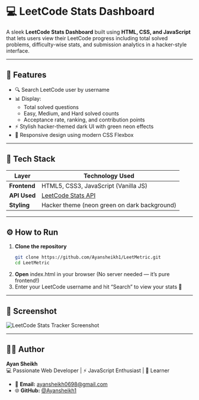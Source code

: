 # 💻 LeetCode Stats Dashboard

A sleek **LeetCode Stats Dashboard** built using **HTML, CSS, and JavaScript** that lets users view their LeetCode progress including total solved problems, difficulty-wise stats, and submission analytics in a hacker-style interface.

---

## 🚀 Features

- 🔍 Search LeetCode user by username  
- 📊 Display:
  - Total solved questions
  - Easy, Medium, and Hard solved counts
  - Acceptance rate, ranking, and contribution points
- ⚡ Stylish hacker-themed dark UI with green neon effects  
- 🎯 Responsive design using modern CSS Flexbox  

---

## 🧠 Tech Stack

| Layer | Technology Used |
|-------|------------------|
| **Frontend** | HTML5, CSS3, JavaScript (Vanilla JS) |
| **API Used** | [LeetCode Stats API](https://leetcode-stats-api.herokuapp.com/) 
| **Styling** | Hacker theme (neon green on dark background) |

---

## ⚙️ How to Run

1. **Clone the repository**
   ```bash
   git clone https://github.com/Ayansheikh1/LeetMetric.git
   cd LeetMetric
2. **Open** index.html in your browser
(No server needed — it’s pure frontend!)
3. Enter your LeetCode username and hit “Search” to view your stats 🎯

---

## 🧩 Screenshot  

![LeetCode Stats Tracker Screenshot](./screenshot.png)

---

## 👨‍💻 Author  

**Ayan Sheikh**  
💻 Passionate Web Developer | ⚡ JavaScript Enthusiast | 💚 Learner  

- 📧 **Email:** [ayansheikh0698@gmail.com](mailto:ayansheikh0698@gmail.com)  
- 🌐 **GitHub:** [@Ayansheikh1](https://github.com/Ayansheikh1)

